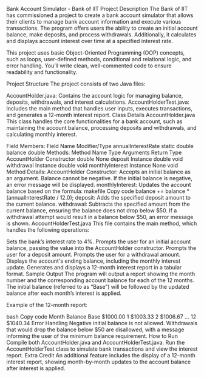 Bank Account Simulator - Bank of IIT
Project Description
The Bank of IIT has commissioned a project to create a bank account simulator that allows their clients to manage bank account information and execute various transactions. The program offers users the ability to create an initial account balance, make deposits, and process withdrawals. Additionally, it calculates and displays account interest over time at a specified interest rate.

This project uses basic Object-Oriented Programming (OOP) concepts, such as loops, user-defined methods, conditional and relational logic, and error handling. You’ll write clean, well-commented code to ensure readability and functionality.

Project Structure
The project consists of two Java files:

AccountHolder.java: Contains the account logic for managing balance, deposits, withdrawals, and interest calculations.
AccountHolderTest.java: Includes the main method that handles user inputs, executes transactions, and generates a 12-month interest report.
Class Details
AccountHolder.java
This class handles the core functionalities for a bank account, such as maintaining the account balance, processing deposits and withdrawals, and calculating monthly interest.

Field Members:
Field Name	Modifier/Type
annualInterestRate	static double
balance	double
Methods:
Method Name	Type	Arguments	Return Type
AccountHolder	Constructor	double	None
deposit	Instance	double	void
withdrawal	Instance	double	void
monthlyInterest	Instance	None	void
Method Details:
AccountHolder Constructor: Accepts an initial balance as an argument. Balance cannot be negative. If the initial balance is negative, an error message will be displayed.
monthlyInterest: Updates the account balance based on the formula:
makefile
Copy code
balance += balance * (annualInterestRate / 12.0);
deposit: Adds the specified deposit amount to the current balance.
withdrawal: Subtracts the specified amount from the current balance, ensuring the balance does not drop below $50. If a withdrawal attempt would result in a balance below $50, an error message is shown.
AccountHolderTest.java
This file contains the main method, which handles the following operations:

Sets the bank’s interest rate to 4%.
Prompts the user for an initial account balance, passing the value into the AccountHolder constructor.
Prompts the user for a deposit amount.
Prompts the user for a withdrawal amount.
Displays the account's ending balance, including the monthly interest update.
Generates and displays a 12-month interest report in a tabular format.
Sample Output
The program will output a report showing the month number and the corresponding account balance for each of the 12 months. The initial balance (referred to as “Base”) will be followed by the updated balance after each month’s interest is applied.

Example of the 12-month report:

bash
Copy code
Month    Balance
Base     $1000.00
1        $1003.33
2        $1006.67
...
12       $1040.34
Error Handling
Negative initial balance is not allowed.
Withdrawals that would drop the balance below $50 are disallowed, with a message informing the user of the minimum balance requirement.
How to Run
Compile both AccountHolder.java and AccountHolderTest.java.
Run the AccountHolderTest class to simulate bank transactions and view the interest report.
Extra Credit
An additional feature includes the display of a 12-month interest report, showing month-by-month updates to the account balance after interest is applied.
